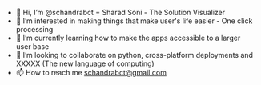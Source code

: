 - 👋 Hi, I’m @schandrabct = Sharad Soni - The Solution Visualizer
- 👀 I’m interested in making things that make user's life easier - One click processing
- 🌱 I’m currently learning how to make the apps accessible to a larger user base
- 💞️ I’m looking to collaborate on python, cross-platform deployments and XXXXX (The new language of computing)
- 📫 How to reach me schandrabct@gmail.com

<!---
schandrabct/schandrabct is a ✨ special ✨ repository because its `README.md` (this file) appears on your GitHub profile.
You can click the Preview link to take a look at your changes.
--->
